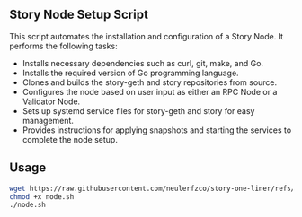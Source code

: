 ## Story Node Setup Script
This script automates the installation and configuration of a Story Node. It performs the following tasks:

- Installs necessary dependencies such as curl, git, make, and Go.
- Installs the required version of Go programming language.
- Clones and builds the story-geth and story repositories from source.
- Configures the node based on user input as either an RPC Node or a Validator Node.
- Sets up systemd service files for story-geth and story for easy management.
- Provides instructions for applying snapshots and starting the services to complete the node setup.

## Usage 
```bash
wget https://raw.githubusercontent.com/neulerfzco/story-one-liner/refs/heads/main/node.sh
chmod +x node.sh 
./node.sh
```